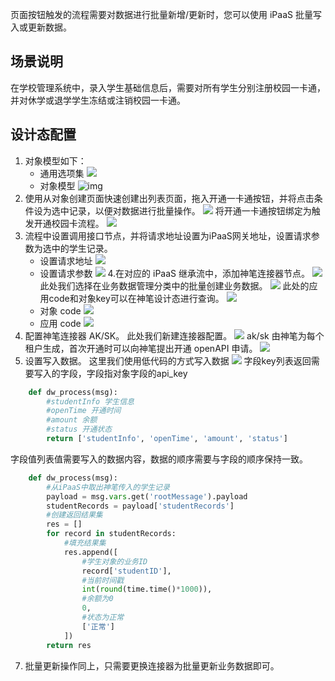 
页面按钮触发的流程需要对数据进行批量新增/更新时，您可以使用 iPaaS 批量写入或更新数据。



## 场景说明

在学校管理系统中，录入学生基础信息后，需要对所有学生分别注册校园一卡通，并对休学或退学学生冻结或注销校园一卡通。



## 设计态配置

1. 对象模型如下：
	- 通用选项集
	<img src="https://qcloudimg.tencent-cloud.cn/raw/a515017259acd9049de7fcead13f6e18.jpg"></img>
	- 对象模型
	![img](https://qcloudimg.tencent-cloud.cn/raw/24dbeeed3d7b52ffe6c6980f7f8bee27.png)
2. 使用从对象创建页面快速创建出列表页面，拖入开通一卡通按钮，并将点击条件设为选中记录，以便对数据进行批量操作。
<img src="https://qcloudimg.tencent-cloud.cn/raw/608dec426aa8110921f6ae37dbfa4890.png"></img>
将开通一卡通按钮绑定为触发开通校园卡流程。
<img src="https://qcloudimg.tencent-cloud.cn/raw/cb27f3ebef7a9db7230e86f849fa7296.png"></img>
3. 流程中设置调用接口节点，并将请求地址设置为iPaaS网关地址，设置请求参数为选中的学生记录。
	- 设置请求地址
	<img src="https://qcloudimg.tencent-cloud.cn/raw/0cb9c09002dad80a272361d4db50575c.png"></img>
	- 设置请求参数
	<img src="https://qcloudimg.tencent-cloud.cn/raw/d24967f52447c590b9435c22a3ff8a77.png"></img>
4.在对应的 iPaaS 继承流中，添加神笔连接器节点。
<img src="https://qcloudimg.tencent-cloud.cn/raw/0b4ca1c2725b481a262db4cce731da26.png"></img>
此处我们选择在业务数据管理分类中的批量创建业务数据。
<img src="https://qcloudimg.tencent-cloud.cn/raw/daafa421de7150b4dd9e42abb4004985.png"></img>
此处的应用code和对象key可以在神笔设计态进行查询。
<img src="https://qcloudimg.tencent-cloud.cn/raw/3f259f3ac01113ca4a689bcc8f285e32.png"></img>
	- 对象 code
	<img src="https://qcloudimg.tencent-cloud.cn/raw/0cfad183f2473c2f19129d1b94b84317.png"></img>
	- 应用 code
	<img src="https://qcloudimg.tencent-cloud.cn/raw/85dd3cae4da16437566a4c24afd25373.png"></img>
5. 配置神笔连接器 AK/SK。
此处我们新建连接器配置。
<img src="https://qcloudimg.tencent-cloud.cn/raw/364d2cf7c4340188ea4e46cbda31f9d8.png"></img>
ak/sk 由神笔为每个租户生成，首次开通时可以向神笔提出开通 openAPI 申请。
<img src="https://qcloudimg.tencent-cloud.cn/raw/dd78011c4f560d3458428594bd19eab1.png"></img>
6. 设置写入数据。
这里我们使用低代码的方式写入数据
<img src="https://qcloudimg.tencent-cloud.cn/raw/64fd0148940b86bbbc0922adc0c484bc.png"></img>
字段key列表返回需要写入的字段，字段指对象字段的api_key
``` python
    def dw_process(msg):
        #studentInfo 学生信息
        #openTime 开通时间
        #amount 余额
        #status 开通状态
        return ['studentInfo', 'openTime', 'amount', 'status']
```
字段值列表值需要写入的数据内容，数据的顺序需要与字段的顺序保持一致。
``` python
    def dw_process(msg):
        #从iPaaS中取出神笔传入的学生记录
        payload = msg.vars.get('rootMessage').payload
        studentRecords = payload['studentRecords']
        #创建返回结果集
        res = []
        for record in studentRecords:
            #填充结果集
            res.append([
                #学生对象的业务ID
                record['studentID'],
                #当前时间戳
                int(round(time.time()*1000)),
                #余额为0
                0,
                #状态为正常
                ['正常']
            ])
        return res
```

7. 批量更新操作同上，只需要更换连接器为批量更新业务数据即可。
